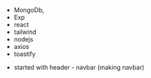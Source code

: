 <!-- track -
features build ,
uniquconcepts learning,
problem/challenges faced ,
tech stack used ,
flow of project ,
future feature need to be build
-->

<!-- Full stack doctor appointment booking app

Features
Three level login -- paitient , doctor , admin login
Online payment gateway
choose doctor with speciality Filter
top doc list
apponntement page
booking slot
create account, login
manage appointment User, profile
razorpay integration
stripe integration

in admin dashbords
cancel appoin  , doctor paitent detials
add doctor through admin
check appointment


in doctor login
check eraing , check appointment , payment type
updtare doctor profile
 -->

<!-- https://app.brandmark.io/v3/#logo_data=%7B%22id%22%3A%22logo-6f90513b-0cd5-4f6b-996a-69c285b2fa89%22%2C%22page%22%3A%221%22%2C%22name%22%3A%22logo-basic%22%2C%22template%22%3A%22Logo%22%2C%22layout%22%3A0%2C%22businessName%22%3A%22Healthsutra%22%2C%22description%22%3A%22Healthsutra%22%2C%22title%22%3A%22~Healthsutra%22%2C%22titleFamily%22%3A%22Brandmark%20Didone%201%22%2C%22titleVariant%22%3A%22regular%22%2C%22titleColor%22%3A%5B%7B%22hex%22%3A%22%235f1b8a%22%2C%22location%22%3A0%7D%2C%7B%22hex%22%3A%22%237ba800%22%2C%22location%22%3A1%7D%5D%2C%22titleScale%22%3A1.2727272727272727%2C%22titleLetterSpace%22%3A5%2C%22titleLineSpace%22%3A1.25%2C%22titleBoldness%22%3A0%2C%22titleX%22%3A0%2C%22titleY%22%3A0%2C%22titleAlign%22%3A%22left%22%2C%22slogan%22%3A%22%22%2C%22sloganFamily%22%3A%22Brandmark%20Didone%201%22%2C%22sloganVariant%22%3A%22regular%22%2C%22sloganColor%22%3A%5B%7B%22hex%22%3A%22%235f1b8a%22%7D%5D%2C%22sloganScale%22%3A1.2727272727272727%2C%22sloganLetterSpace%22%3A15%2C%22sloganLineSpace%22%3A1.25%2C%22sloganBoldness%22%3A0%2C%22sloganAlign%22%3A%22left%22%2C%22sloganX%22%3A0%2C%22sloganY%22%3A0%2C%22icon%22%3Anull%2C%22showIcon%22%3Afalse%2C%22iconScale%22%3A1%2C%22iconColor%22%3A%5B%7B%22hex%22%3A%22%235f1b8a%22%7D%5D%2C%22iconContainer%22%3Anull%2C%22showIconContainer%22%3Afalse%2C%22iconContainerScale%22%3A1%2C%22iconContainerColor%22%3A%5B%7B%22hex%22%3A%22%23514e27%22%7D%5D%2C%22iconSpace%22%3A1%2C%22iconX%22%3A0%2C%22iconY%22%3A0%2C%22nthChar%22%3A0%2C%22container%22%3Anull%2C%22showContainer%22%3Afalse%2C%22containerScale%22%3A1%2C%22containerColor%22%3A%5B%7B%22hex%22%3A%22%23514e27%22%7D%5D%2C%22containerX%22%3A0%2C%22containerY%22%3A0%2C%22backgroundColor%22%3A%5B%7B%22hex%22%3A%22%233d223b%22%7D%5D%2C%22palette%22%3A%5B%22%233d223b%22%2C%22%235f1b8a%22%2C%22%23684a5c%22%2C%22%2371792e%22%2C%22%237ba800%22%5D%2C%22hasDomain%22%3Afalse%2C%22domains%22%3A%22%22%2C%22autoScale%22%3Afalse%2C%22keywords%22%3A%22doctor%20%2C%20doctorappointment%20%2C%20bookdoctor%20%2Cpracto%20%22%7D -->

 <!-- techstack -->
- MongoDb, 
- Exp
- react 
- tailwind 
- nodejs 
- axios 
- toastify


<!-- flow of project -->
- started with header - navbar (making navbar)
